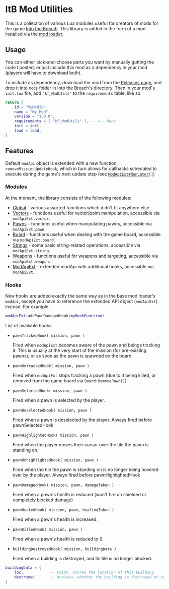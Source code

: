 # ItB Mod Utilities

This is a collection of various Lua modules useful for creators of mods for the game [Into the Breach](https://www.subsetgames.com/itb.html). This library is added in the form of a mod installed via the [mod loader](http://www.subsetgames.com/forum/viewtopic.php?f=26&t=32833).


## Usage

You can either pick-and-choose parts you want by manually gutting the code I posted, or just include this mod as a dependency in your mod (players will have to download both).

To include as dependency, download the mod from the [Releases page](https://github.com/kartoFlane/ITB-ModUtils/releases/latest), and drop it into `mods` folder in Into the Breach's directory. Then in your mod's `init.lua` file, add `"kf_ModUtils"` to the `requirements` table, like so:

```lua
return {
	id = "MyModId",
	name = "My Mod",
	version = "1.0.0",
	requirements = { "kf_ModUtils" }, -- <-- Here
	init = init,
	load = load,
}
```


## Features

Default `modApi` object is extended with a new function, `removeMissionUpdateHook`, which in turn allows for callbacks scheduled to execute during the game's next update step (see [`ModApiExt#RunLater()`](https://github.com/kartoFlane/ITB-ModUtils/blob/master/scripts/modApiExt.lua))

### Modules

At the moment, the library consists of the following modules:

- [Global](https://github.com/kartoFlane/ITB-ModUtils/blob/master/scripts/global.lua) - various assorted functions which didn't fit anywhere else
- [Vectors](https://github.com/kartoFlane/ITB-ModUtils/blob/master/scripts/vectors.lua) - functions useful for vector/point manipulation, accessible via `modApiExt.vector`.
- [Pawns](https://github.com/kartoFlane/ITB-ModUtils/blob/master/scripts/pawns.lua) - functions useful when manipulating pawns, accessible via `modApiExt.pawn`.
- [Board](https://github.com/kartoFlane/ITB-ModUtils/blob/master/scripts/board.lua) - functions useful when dealing with the game board, accessible via `modApiExt.board`.
- [Strings](https://github.com/kartoFlane/ITB-ModUtils/blob/master/scripts/strings.lua) - some basic string-related operations, accessible via `modApiExt.string`.
- [Weapons](https://github.com/kartoFlane/ITB-ModUtils/blob/master/scripts/weapons.lua) - functions useful for weapons and targeting, accessible via `modApiExt.weapon`.
- [ModApiExt](https://github.com/kartoFlane/ITB-ModUtils/blob/master/scripts/modApiExt.lua) - extended modApi with additional hooks, accessible via `modApiExt`.

### Hooks

New hooks are added exactly the same way as in the base mod loader's `modApi`, except you have to reference the extended API object (`modApiExt`) instead. For example:

```lua
modApiExt:addPawnDamagedHook(myHookFunction)
```

List of available hooks:

* `pawnTrackedHook( mission, pawn )`

	Fired when `modApiExt` becomes aware of the pawn and beings tracking it. This is usually at the very start of the mission (for pre-existing pawns), or as soon as the pawn is spawned on the board.

* `pawnUntrackedHook( mission, pawn )`

	Fired when `modApiExt` stops tracking a pawn (due to it being killed, or removed from the game board via `Board:RemovePawn()`)

* `pawnSelectedHook( mission, pawn )`

	Fired when a pawn is selected by the player.

* `pawnDeselectedHook( mission, pawn )`

	Fired when a pawn is deselected by the player.
	Always fired before pawnSelectedHook

* `pawnHighlightedHook( mission, pawn )`

	Fired when the player moves their cursor over the tile the pawn is standing on.

* `pawnUnhighlightedHook( mission, pawn )`

	Fired when the tile the pawn is standing on is no longer being hovered over by the player.
	Always fired before pawnHighlightedHook

* `pawnDamagedHook( mission, pawn, damageTaken )`

	Fired when a pawn's health is reduced (won't fire on shielded
	or completely blocked damage)

* `pawnHealedHook( mission, pawn, healingTaken )`

	Fired when a pawn's health is increased.

* `pawnKilledHook( mission, pawn )`

	Fired when a pawn's health is reduced to 0.

* `buildingDestroyedHook( mission, buildingData )`

	Fired when a building is destroyed, and its tile is no longer blocked.

```lua
buildingData = {
	loc,			-- Point, stores the location of this building
	destroyed		-- boolean, whether the building is destroyed or not
}
```
